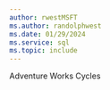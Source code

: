 ```yaml
---
author: rwestMSFT
ms.author: randolphwest
ms.date: 01/29/2024
ms.service: sql
ms.topic: include
---
```

 Adventure Works Cycles 
